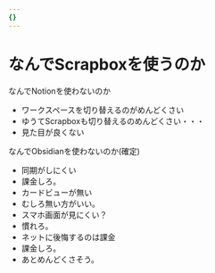 ```yaml
---
{}
---
```

# なんでScrapboxを使うのか

なんでNotionを使わないのか

- ワークスペースを切り替えるのがめんどくさい  
- ゆうてScrapboxも切り替えるのめんどくさい・・・  
- 見た目が良くない  

なんでObsidianを使わないのか(確定)

- 同期がしにくい  
- 課金しろ。  
- カードビューが無い  
- むしろ無い方がいい。  
- スマホ画面が見にくい？  
- 慣れろ。  
- ネットに後悔するのは課金  
- 課金しろ。  
- あとめんどくさそう。